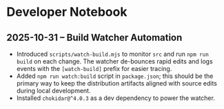 # Developer Notebook

## 2025-10-31 – Build Watcher Automation

- Introduced `scripts/watch-build.mjs` to monitor `src` and run `npm run build` on each change. The watcher de-bounces rapid edits and logs events with the `[watch-build]` prefix for easier tracing.
- Added `npm run watch:build` script in `package.json`; this should be the primary way to keep the distribution artifacts aligned with source edits during local development.
- Installed `chokidar@^4.0.3` as a dev dependency to power the watcher.

